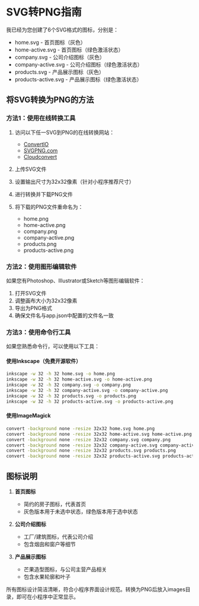 # SVG转PNG指南

我已经为您创建了6个SVG格式的图标，分别是：
- home.svg - 首页图标（灰色）
- home-active.svg - 首页图标（绿色激活状态）
- company.svg - 公司介绍图标（灰色）
- company-active.svg - 公司介绍图标（绿色激活状态）
- products.svg - 产品展示图标（灰色）
- products-active.svg - 产品展示图标（绿色激活状态）

## 将SVG转换为PNG的方法

### 方法1：使用在线转换工具

1. 访问以下任一SVG到PNG的在线转换网站：
   - [ConvertIO](https://convertio.co/svg-png/)
   - [SVGPNG.com](https://svgpng.com)
   - [Cloudconvert](https://cloudconvert.com/svg-to-png)

2. 上传SVG文件
3. 设置输出尺寸为32x32像素（针对小程序推荐尺寸）
4. 进行转换并下载PNG文件
5. 将下载的PNG文件重命名为：
   - home.png
   - home-active.png
   - company.png
   - company-active.png
   - products.png
   - products-active.png

### 方法2：使用图形编辑软件

如果您有Photoshop、Illustrator或Sketch等图形编辑软件：

1. 打开SVG文件
2. 调整画布大小为32x32像素
3. 导出为PNG格式
4. 确保文件名与app.json中配置的文件名一致

### 方法3：使用命令行工具

如果您熟悉命令行，可以使用以下工具：

#### 使用Inkscape（免费开源软件）

```bash
inkscape -w 32 -h 32 home.svg -o home.png
inkscape -w 32 -h 32 home-active.svg -o home-active.png
inkscape -w 32 -h 32 company.svg -o company.png
inkscape -w 32 -h 32 company-active.svg -o company-active.png
inkscape -w 32 -h 32 products.svg -o products.png
inkscape -w 32 -h 32 products-active.svg -o products-active.png
```

#### 使用ImageMagick

```bash
convert -background none -resize 32x32 home.svg home.png
convert -background none -resize 32x32 home-active.svg home-active.png
convert -background none -resize 32x32 company.svg company.png
convert -background none -resize 32x32 company-active.svg company-active.png
convert -background none -resize 32x32 products.svg products.png
convert -background none -resize 32x32 products-active.svg products-active.png
```

## 图标说明

1. **首页图标**
   - 简约的房子图标，代表首页
   - 灰色版本用于未选中状态，绿色版本用于选中状态

2. **公司介绍图标**
   - 工厂/建筑图标，代表公司介绍
   - 包含烟囱和窗户等细节

3. **产品展示图标**
   - 芒果造型图标，与公司主营产品相关
   - 包含水果轮廓和叶子

所有图标设计简洁清晰，符合小程序界面设计规范。转换为PNG后放入images目录，即可在小程序中正常显示。 